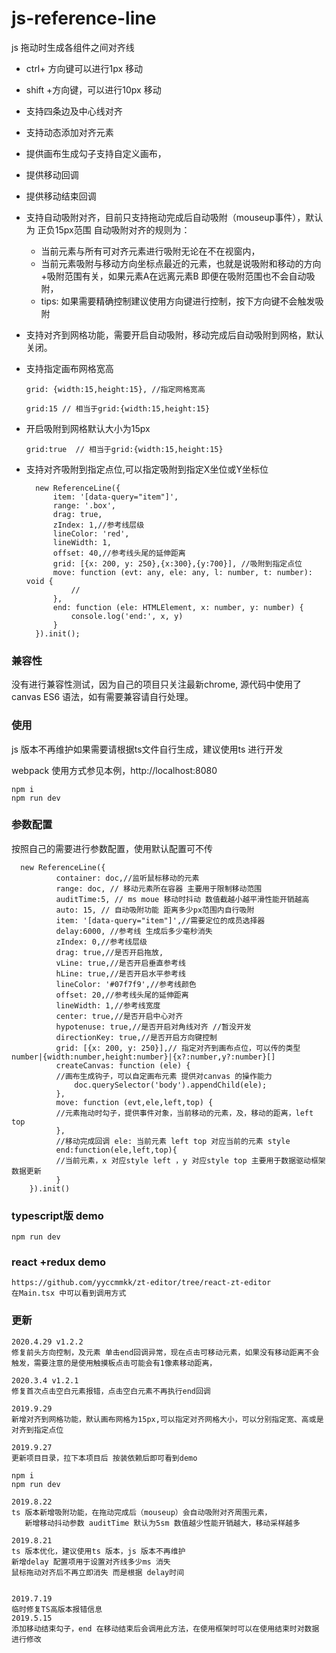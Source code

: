 # js-reference-line
js 拖动时生成各组件之间对齐线
- ctrl+ 方向键可以进行1px 移动
- shift +方向键，可以进行10px 移动
- 支持四条边及中心线对齐
- 支持动态添加对齐元素
- 提供画布生成勾子支持自定义画布，
- 提供移动回调
- 提供移动结束回调
- 支持自动吸附对齐，目前只支持拖动完成后自动吸附（mouseup事件），默认为 正负15px范围
自动吸附对齐的规则为：
    + 当前元素与所有可对齐元素进行吸附无论在不在视窗内，
    + 当前元素吸附与移动方向坐标点最近的元素，也就是说吸附和移动的方向+吸附范围有关，如果元素A在远离元素B 即便在吸附范围也不会自动吸附，
    + tips: 如果需要精确控制建议使用方向键进行控制，按下方向键不会触发吸附
  
- 支持对齐到网格功能，需要开启自动吸附，移动完成后自动吸附到网格，默认关闭。
- 支持指定画布网格宽高
    
      grid: {width:15,height:15}, //指定网格宽高
      
      grid:15 // 相当于grid:{width:15,height:15}
      
- 开启吸附到网格默认大小为15px

      grid:true  // 相当于grid:{width:15,height:15}

- 支持对齐吸附到指定点位,可以指定吸附到指定X坐位或Y坐标位
    
        new ReferenceLine({
            item: '[data-query="item"]',
            range: '.box',
            drag: true,
            zIndex: 1,//参考线层级
            lineColor: 'red',
            lineWidth: 1,
            offset: 40,//参考线头尾的延伸距离
            grid: [{x: 200, y: 250},{x:300},{y:700}], //吸附到指定点位
            move: function (evt: any, ele: any, l: number, t: number): void {
                //
            },
            end: function (ele: HTMLElement, x: number, y: number) {
                console.log('end:', x, y)
            }
        }).init();
  
  
    
### 兼容性
没有进行兼容性测试，因为自己的项目只关注最新chrome, 源代码中使用了canvas ES6 语法，如有需要兼容请自行处理。

### 使用
js 版本不再维护如果需要请根据ts文件自行生成，建议使用ts 进行开发

webpack 使用方式参见本例，http://localhost:8080
    
    npm i  
    npm run dev 


### 参数配置
 按照自己的需要进行参数配置，使用默认配置可不传
 
      new ReferenceLine({
              container: doc,//监听鼠标移动的元素
              range: doc, // 移动元素所在容器 主要用于限制移动范围
              auditTime:5, // ms moue 移动时抖动 数值截越小越平滑性能开销越高
              auto: 15, // 自动吸附功能 距离多少px范围内自行吸附
              item: '[data-query="item"]',//需要定位的成员选择器
              delay:6000, //参考线 生成后多少毫秒消失
              zIndex: 0,//参考线层级
              drag: true,//是否开启拖放,
              vLine: true,//是否开启垂直参考线
              hLine: true,//是否开启水平参考线
              lineColor: '#07f7f9',//参考线颜色
              offset: 20,//参考线头尾的延伸距离
              lineWidth: 1,//参考线宽度
              center: true,//是否开启中心对齐
              hypotenuse: true,//是否开启对角线对齐 //暂没开发
              directionKey: true,//是否开启方向键控制
              grid: [{x: 200, y: 250}],// 指定对齐到画布点位，可以传的类型 number|{width:number,height:number}|{x?:number,y?:number}[]
              createCanvas: function (ele) {
              //画布生成钩子，可以自定画布元素 提供对canvas 的操作能力
                  doc.querySelector('body').appendChild(ele);
              },
              move: function (evt,ele,left,top) {
              //元素拖动时勾子，提供事件对象，当前移动的元素，及，移动的距离，left top
              },
              //移动完成回调 ele: 当前元素 left top 对应当前的元素 style 
              end:function(ele,left,top){
              //当前元素，x 对应style left ，y 对应style top 主要用于数据驱动框架数据更新
              }
        }).init()
### typescript版 demo

    npm run dev

### react +redux demo
    
    https://github.com/yyccmmkk/zt-editor/tree/react-zt-editor
    在Main.tsx 中可以看到调用方式

### 更新
    
    2020.4.29 v1.2.2
    修复前头方向控制，及元素 单击end回调异常，现在点击可移动元素，如果没有移动距离不会触发，需要注意的是使用触摸板点击可能会有1像素移动距离，
    
    2020.3.4 v1.2.1
    修复首次点击空白元素报错，点击空白元素不再执行end回调

    2019.9.29
    新增对齐到网格功能，默认画布网格为15px,可以指定对齐网格大小，可以分别指定宽、高或是对齐到指定点位

    2019.9.27
    更新项目目录，拉下本项目后 按装依赖后即可看到demo
     
    npm i 
    npm run dev
    
    2019.8.22
    ts 版本新增吸附功能，在拖动完成后（mouseup）会自动吸附对齐周围元素，
       新增移动抖动参数 auditTime 默认为5sm 数值越少性能开销越大，移动采样越多

    2019.8.21
    ts 版本优化，建议使用ts 版本，js 版本不再维护
    新增delay 配置项用于设置对齐线多少ms 消失
    鼠标拖动对齐后不再立即消失 而是根据 delay时间
    

    2019.7.19
    临时修复TS高版本报错信息
    2019.5.15        
    添加移动结束勾子，end 在移动结束后会调用此方法，在使用框架时可以在使用结束时对数据进行修改
